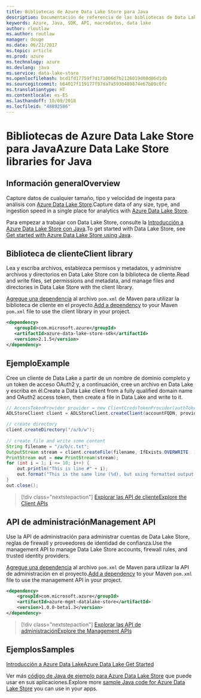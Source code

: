 ```yaml
---
title: Bibliotecas de Azure Data Lake Store para Java
description: Documentación de referencia de las bibliotecas de Data Lake Store para Java
keywords: Azure, Java, SDK, API, macrodatos, data lake
author: rloutlaw
ms.author: routlaw
manager: douge
ms.date: 06/21/2017
ms.topic: article
ms.prod: azure
ms.technology: azure
ms.devlang: java
ms.service: data-lake-store
ms.openlocfilehash: bcd1fd17759f7d171006d7b2126019d00d06d1db
ms.sourcegitcommit: b64017f119177f97da7a5930489874e67b09c0fc
ms.translationtype: HT
ms.contentlocale: es-ES
ms.lasthandoff: 10/09/2018
ms.locfileid: "48892586"
---
```

# <a name="azure-data-lake-store-libraries-for-java"></a><span data-ttu-id="7f356-104">Bibliotecas de Azure Data Lake Store para Java</span><span class="sxs-lookup"><span data-stu-id="7f356-104">Azure Data Lake Store libraries for Java</span></span>

## <a name="overview"></a><span data-ttu-id="7f356-105">Información general</span><span class="sxs-lookup"><span data-stu-id="7f356-105">Overview</span></span>

<span data-ttu-id="7f356-106">Capture datos de cualquier tamaño, tipo y velocidad de ingesta para análisis con [Azure Data Lake Store](/azure/data-lake-store/data-lake-store-overview).</span><span class="sxs-lookup"><span data-stu-id="7f356-106">Capture data of any size, type, and ingestion speed in a single place for analytics with [Azure Data Lake Store](/azure/data-lake-store/data-lake-store-overview).</span></span>

<span data-ttu-id="7f356-107">Para empezar a trabajar con Data Lake Store, consulte la [Introducción a Azure Data Lake Store con Java](/azure/data-lake-store/data-lake-store-get-started-java-sdk).</span><span class="sxs-lookup"><span data-stu-id="7f356-107">To get started with Data Lake Store, see [Get started with Azure Data Lake Store using Java](/azure/data-lake-store/data-lake-store-get-started-java-sdk).</span></span>


## <a name="client-library"></a><span data-ttu-id="7f356-108">Biblioteca de cliente</span><span class="sxs-lookup"><span data-stu-id="7f356-108">Client library</span></span>

<span data-ttu-id="7f356-109">Lea y escriba archivos, establezca permisos y metadatos, y administre archivos y directorios en Data Lake Store con la biblioteca de cliente.</span><span class="sxs-lookup"><span data-stu-id="7f356-109">Read and write files, set permissions and metadata, and manage files and directories in Data Lake Store with the client library.</span></span>

<span data-ttu-id="7f356-110">[Agregue una dependencia](https://maven.apache.org/guides/getting-started/index.html#How_do_I_use_external_dependencies) al archivo `pom.xml` de Maven para utilizar la biblioteca de cliente en el proyecto.</span><span class="sxs-lookup"><span data-stu-id="7f356-110">[Add a dependency](https://maven.apache.org/guides/getting-started/index.html#How_do_I_use_external_dependencies) to your Maven `pom.xml` file to use the client library in your project.</span></span>

```XML
<dependency>
   <groupId>com.microsoft.azure</groupId>
   <artifactId>azure-data-lake-store-sdk</artifactId>
   <version>2.1.5</version>
</dependency>
```   

## <a name="example"></a><span data-ttu-id="7f356-111">Ejemplo</span><span class="sxs-lookup"><span data-stu-id="7f356-111">Example</span></span>

<span data-ttu-id="7f356-112">Cree un cliente de Data Lake a partir de un nombre de dominio completo y un token de acceso OAuth2 y, a continuación, cree un archivo en Data Lake y escriba en él.</span><span class="sxs-lookup"><span data-stu-id="7f356-112">Create a Data Lake client from a fully qualified domain name and OAuth2 access token, then create a file in Data Lake and write to it.</span></span>

```java
// AccessTokenProvider provider = new ClientCredsTokenProvider(authTokenEndpoint, clientId, clientKey);
ADLStoreClient client = ADLStoreClient.createClient(accountFQDN, provider);

// create directory
client.createDirectory("/a/b/w");
        
// create file and write some content
String filename = "/a/b/c.txt";
OutputStream stream = client.createFile(filename, IfExists.OVERWRITE  );
PrintStream out = new PrintStream(stream);
for (int i = 1; i <= 10; i++) {
    out.println("This is line #" + i);
    out.format("This is the same line (%d), but using formatted output. %n", i);
}
out.close();
```

> [!div class="nextstepaction"]
> [<span data-ttu-id="7f356-113">Explorar las API de cliente</span><span class="sxs-lookup"><span data-stu-id="7f356-113">Explore the Client APIs</span></span>](/java/api/overview/azure/datalakestore/client)


## <a name="management-api"></a><span data-ttu-id="7f356-114">API de administración</span><span class="sxs-lookup"><span data-stu-id="7f356-114">Management API</span></span>

<span data-ttu-id="7f356-115">Use la API de administración para administrar cuentas de Data Lake Store, reglas de firewall y proveedores de identidad de confianza.</span><span class="sxs-lookup"><span data-stu-id="7f356-115">Use the management API to manage Data Lake Store accounts, firewall rules, and trusted identity providers.</span></span>

<span data-ttu-id="7f356-116">[Agregue una dependencia](https://maven.apache.org/guides/getting-started/index.html#How_do_I_use_external_dependencies) al archivo `pom.xml` de Maven para utilizar la API de administración en el proyecto.</span><span class="sxs-lookup"><span data-stu-id="7f356-116">[Add a dependency](https://maven.apache.org/guides/getting-started/index.html#How_do_I_use_external_dependencies) to your Maven `pom.xml` file to use the management API in your project.</span></span>


```XML
<dependency>
    <groupId>com.microsoft.azure</groupId>
    <artifactId>azure-mgmt-datalake-store</artifactId>
    <version>1.0.0-beta1.3</version>
</dependency>
```

> [!div class="nextstepaction"]
> [<span data-ttu-id="7f356-117">Explorar las API de administración</span><span class="sxs-lookup"><span data-stu-id="7f356-117">Explore the Management APIs</span></span>](/java/api/overview/azure/datalakestore/management)

## <a name="samples"></a><span data-ttu-id="7f356-118">Ejemplos</span><span class="sxs-lookup"><span data-stu-id="7f356-118">Samples</span></span>

<span data-ttu-id="7f356-119">[Introducción a Azure Data Lake][1]</span><span class="sxs-lookup"><span data-stu-id="7f356-119">[Azure Data Lake Get Started][1]</span></span> 

[1]: https://github.com/Azure-Samples/data-lake-store-java-upload-download-get-started

<span data-ttu-id="7f356-120">Ver más [código de Java de ejemplo para Azure Data Lake Store](https://azure.microsoft.com/resources/samples/?platform=java&term=lake) que puede usar en sus aplicaciones.</span><span class="sxs-lookup"><span data-stu-id="7f356-120">Explore more [sample Java code for Azure Data Lake Store](https://azure.microsoft.com/resources/samples/?platform=java&term=lake) you can use in your apps.</span></span>
